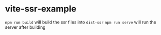 # vite-ssr-example

`npm run build` will build the ssr files into `dist-ssr`
`npm run serve` will run the server after building
